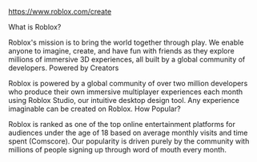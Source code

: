 https://www.roblox.com/create

What is Roblox?

Roblox's mission is to bring the world together through play. We enable anyone to imagine, create, and have fun with friends as they explore millions of immersive 3D experiences, all built by a global community of developers. 
Powered by Creators

Roblox is powered by a global community of over two million developers who produce their own immersive multiplayer experiences each month using Roblox Studio, our intuitive desktop design tool. Any experience imaginable can be created on Roblox.
How Popular?

Roblox is ranked as one of the top online entertainment platforms for audiences under the age of 18 based on average monthly visits and time spent (Comscore). Our popularity is driven purely by the community with millions of people signing up through word of mouth every month.
